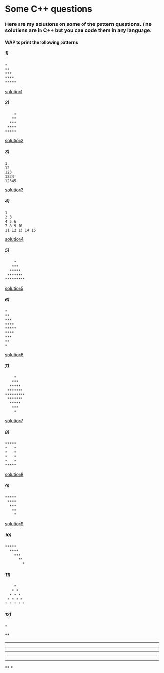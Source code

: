# Some C++ questions  
### Here are my solutions on some of the pattern questions. The solutions are in C++ but you can code them in any language.
#### WAP to print the following patterns 
##### 1) 
```
*
**
***
****
*****
```
[solution1](https://github.com/Ashish-012/C-Patterns/blob/master/pattern1.cpp)
##### 2)
```
    *
   **
  ***
 ****
*****
```
[solution2](https://github.com/Ashish-012/C-Patterns/blob/master/pattern2.cpp)
##### 3)
```
1
12
123
1234
12345
```
[solution3](https://github.com/Ashish-012/C-Patterns/blob/master/pattern3.cpp)
##### 4)
```
1
2 3
4 5 6
7 8 9 10
11 12 13 14 15
```
[solution4](https://github.com/Ashish-012/C-Patterns/blob/master/pattern4.cpp)
##### 5)
```
    *
   ***
  *****
 *******
*********
```
[solution5](https://github.com/Ashish-012/C-Patterns/blob/master/pattern5.cpp)
##### 6)
```
*
**
***
****
*****
****
***
**
*
```
[solution6](https://github.com/Ashish-012/C-Patterns/blob/master/pattern6.cpp)
##### 7)
```
    *
   ***
  *****
 *******
*********
 *******
  *****
   ***
    *
```
[solution7](https://github.com/Ashish-012/C-Patterns/blob/master/pattern7.cpp)
##### 8)
```
*****
*   *
*   *
*   *
*   *
*****
```
[solution8](https://github.com/Ashish-012/C-Patterns/blob/master/pattern8.cpp)
##### 9)
```
*****
 ****
  ***
   **
    *
```
[solution9](https://github.com/Ashish-012/C-Patterns/blob/master/pattern9.cpp)
##### 10)
```
*****
  ****
    ***
      **
        *
```
##### 11)
```
    *
   * *
  * * *
 * * * *
* * * * *
```
##### 12)
    *
   **
  ***
 ****
*****
 ****
  ***
   **
    *
